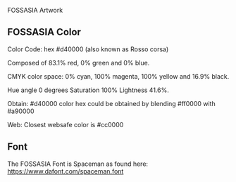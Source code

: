 FOSSASIA Artwork

## FOSSASIA Color

Color Code: hex #d40000 (also known as Rosso corsa) 

Composed of 83.1% red, 0% green and 0% blue. 

CMYK color space: 0% cyan, 100% magenta, 100% yellow and 16.9% black.

Hue angle 0 degrees
Saturation 100% 
Lightness 41.6%. 

Obtain: #d40000 color hex could be obtained by blending #ff0000 with #a90000

Web: Closest websafe color is #cc0000

## Font

The FOSSASIA Font is Spaceman as found here: https://www.dafont.com/spaceman.font

